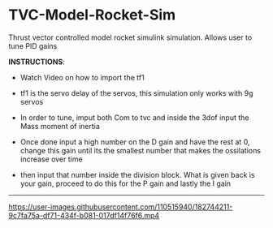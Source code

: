 # TVC-Model-Rocket-Sim

Thrust vector controlled model rocket simulink simulation. Allows user to tune PID gains 

**INSTRUCTIONS**:

- Watch Video on how to import the tf1 

- tf1 is the servo delay of the servos, this simulation only works with 9g servos

- In order to tune, imput both Com to tvc and inside the 3dof input the Mass moment of inertia

- Once done input a high number on the D gain and have the rest at 0, change this gain until its the smallest number that makes the ossilations increase over time

- then input that number inside the division block. What is given back is your gain, proceed to do this for the P gain and lastly the I gain

-----------------------------



https://user-images.githubusercontent.com/110515940/182744211-9c7fa75a-df71-434f-b081-017df14f76f6.mp4

